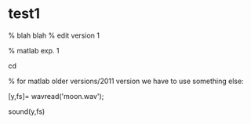 # test1
% blah blah 
% edit version 1

% matlab exp. 1

cd 

% for matlab older versions/2011 version we have to use something else:

[y,fs]= wavread('moon.wav');

sound(y,fs)
